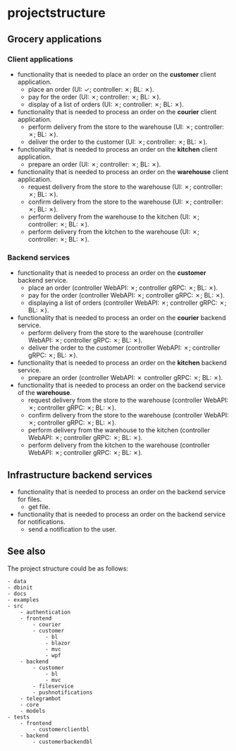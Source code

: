 # projectstructure

## Grocery applications

### Client applications

- functionality that is needed to place an order on the **customer** client application.
    - place an order (UI: &check;; controller: &cross;; BL: &cross;).
    - pay for the order (UI: &cross;; controller: &cross;; BL: &cross;).
    - display of a list of orders (UI: &cross;; controller: &cross;; BL: &cross;).
- functionality that is needed to process an order on the **courier** client application.
    - perform delivery from the store to the warehouse (UI: &cross;; controller: &cross;; BL: &cross;).
    - deliver the order to the customer (UI: &cross;; controller: &cross;; BL: &cross;).
- functionality that is needed to process an order on the **kitchen** client application.
    - prepare an order (UI: &cross;; controller: &cross;; BL: &cross;).
- functionality that is needed to process an order on the **warehouse** client application.
    - request delivery from the store to the warehouse (UI: &cross;; controller: &cross;; BL: &cross;).
    - confirm delivery from the store to the warehouse (UI: &cross;; controller: &cross;; BL: &cross;).
    - perform delivery from the warehouse to the kitchen (UI: &cross;; controller: &cross;; BL: &cross;).
    - perform delivery from the kitchen to the warehouse (UI: &cross;; controller: &cross;; BL: &cross;).

### Backend services

- functionality that is needed to process an order on the **customer** backend service.
    - place an order (controller WebAPI: &cross;; controller gRPC: &cross;; BL: &cross;).
    - pay for the order (controller WebAPI: &cross;; controller gRPC: &cross;; BL: &cross;).
    - displaying a list of orders (controller WebAPI: &cross;; controller gRPC: &cross;; BL: &cross;).
- functionality that is needed to process an order on the **courier** backend service.
    - perform delivery from the store to the warehouse (controller WebAPI: &cross;; controller gRPC: &cross;; BL: &cross;).
    - deliver the order to the customer (controller WebAPI: &cross;; controller gRPC: &cross;; BL: &cross;).
- functionality that is needed to process an order on the **kitchen** backend service.
    - prepare an order (controller WebAPI: &cross; controller gRPC: &cross;; BL: &cross;).
- functionality that is needed to process an order on the backend service of the **warehouse**.
    - request delivery from the store to the warehouse (controller WebAPI: &cross;; controller gRPC: &cross;; BL: &cross;).
    - confirm delivery from the store to the warehouse (controller WebAPI: &cross;; controller gRPC: &cross;; BL: &cross;).
    - perform delivery from the warehouse to the kitchen (controller WebAPI: &cross;; controller gRPC: &cross;; BL: &cross;).
    - perform delivery from the kitchen to the warehouse (controller WebAPI: &cross;; controller gRPC: &cross;; BL: &cross;).

## Infrastructure backend services

- functionality that is needed to process an order on the backend service for files.
    - get file.
- functionality that is needed to process an order on the backend service for notifications.
    - send a notification to the user.

## See also

The project structure could be as follows: 

```
- data
- dbinit
- docs
- examples
- src
    - authentication
    - frontend
        - courier
        - customer
            - bl
            - blazor
            - mvc
            - wpf
    - backend
        - customer
            - bl
            - mvc
        - fileservice
        - pushnotifications
    - telegrambot
    - core
    - models
- tests
    - frontend
        - customerclientbl
    - backend
        - customerbackendbl
```
